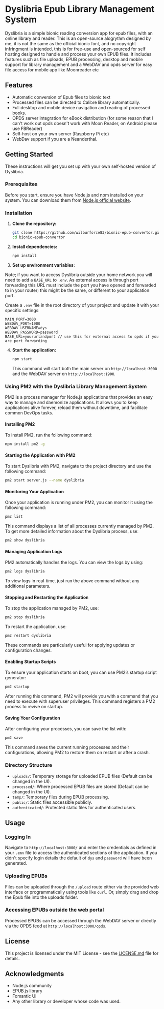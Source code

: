 
# Dyslibria Epub Library Management System

Dyslibria is a simple bionic reading conversion app for epub files, with an online library and reader. This is an open-source alogrythm designed by me, it is not the same as the official bionic font, and no copyright infringment is intended, this is for free-use and open-sourced for self hosting designed to handle and process your own EPUB files. It includes features such as file uploads, EPUB processing, desktop and mobile support for library management and a WebDAV and opds server for easy file access for mobile app like Moonreader etc

## Features

- Automatic conversion of Epub files to bionic text
- Processed files can be directed to Calibre library automatically.
- Full desktop and mobile device navigation and reading of processed books.
- OPDS server integration for eBook distribution (for some reason that I can't work out opds doesn't work with Moon Reader, on Android please use FBReader)
- Self-host on your own server (Raspberry Pi etc)
- WebDav support if you are a Neanderthal.

## Getting Started

These instructions will get you set up with your own self-hosted version of Dyslibria.

### Prerequisites

Before you start, ensure you have Node.js and npm installed on your system. You can download them from [Node.js official website](https://nodejs.org/).

### Installation

1. **Clone the repository:**

   ```bash
   git clone https://github.com/wilburforce83/bionic-epub-convertor.git
   cd bionic-epub-convertor
   ```

2. **Install dependencies:**

   ```bash
   npm install
   ```

3. **Set up environment variables:**

Note; if you want to access Dyslibria outside your home network you will need to add a `BASE_URL` to `.env`. As external access is through port forwarding this URL must include the port you have opened and forwarded to in your router; this might be the same, or different to your application port.

   Create a `.env` file in the root directory of your project and update it with your specific settings:

   ```plaintext
   MAIN_PORT=3000
   WEBDAV_PORT=1900
   WEBDAV_USERNAME=dys
   WEBDAV_PASSWORD=password
   BASE_URL=yoururlandport // use this for external access to opds if you are port forwarding 
   ```

4. **Start the application:**

   ```bash
   npm start
   ```

   This command will start both the main server on `http://localhost:3000` and the WebDAV server on `http://localhost:1900`.

### Using PM2 with the Dyslibria Library Management System

PM2 is a process manager for Node.js applications that provides an easy way to manage and daemonize applications. It allows you to keep applications alive forever, reload them without downtime, and facilitate common DevOps tasks.

#### Installing PM2

To install PM2, run the following command:

```bash
npm install pm2 -g
```

#### Starting the Application with PM2

To start Dyslibria with PM2, navigate to the project directory and use the following command:

```bash
pm2 start server.js --name dyslibria
```

#### Monitoring Your Application

Once your application is running under PM2, you can monitor it using the following command:

```bash
pm2 list
```

This command displays a list of all processes currently managed by PM2. To get more detailed information about the Dyslibria process, use:

```bash
pm2 show dyslibria
```

#### Managing Application Logs

PM2 automatically handles the logs. You can view the logs by using:

```bash
pm2 logs dyslibria
```

To view logs in real-time, just run the above command without any additional parameters.

#### Stopping and Restarting the Application

To stop the application managed by PM2, use:

```bash
pm2 stop dyslibria
```

To restart the application, use:

```bash
pm2 restart dyslibria
```

These commands are particularly useful for applying updates or configuration changes.

#### Enabling Startup Scripts

To ensure your application starts on boot, you can use PM2’s startup script generator:

```bash
pm2 startup
```

After running this command, PM2 will provide you with a command that you need to execute with superuser privileges. This command registers a PM2 process to revive on startup.

#### Saving Your Configuration

After configuring your processes, you can save the list with:

```bash
pm2 save
```

This command saves the current running processes and their configurations, allowing PM2 to restore them on restart or after a crash.

### Directory Structure

- `uploads/`: Temporary storage for uploaded EPUB files (Default can be changed in the UI).
- `processed/`: Where processed EPUB files are stored (Default can be changed in the UI).
- `temp/`: Temporary files during EPUB processing.
- `public/`: Static files accessible publicly.
- `authenticated/`: Protected static files for authenticated users.

## Usage

### Logging In

Navigate to `http://localhost:3000/` and enter the credentials as defined in your `.env` file to access the authenticated sections of the application. If you didn't specify login details the default of `dys` and `password` will have been generated.

### Uploading EPUBs

Files can be uploaded through the `/upload` route either via the provided web interface or programmatically using tools like `curl`. Or, simply drag and drop the Epub file into the uploads folder.

### Accessing EPUBs outside the web portal

Processed EPUBs can be accessed through the WebDAV server or directly via the OPDS feed at `http://localhost:3000/opds`.


## License

This project is licensed under the MIT License - see the [LICENSE.md](LICENSE.md) file for details.

## Acknowledgments

- Node.js community
- EPUB.js library
- Fomantic UI
- Any other library or developer whose code was used.